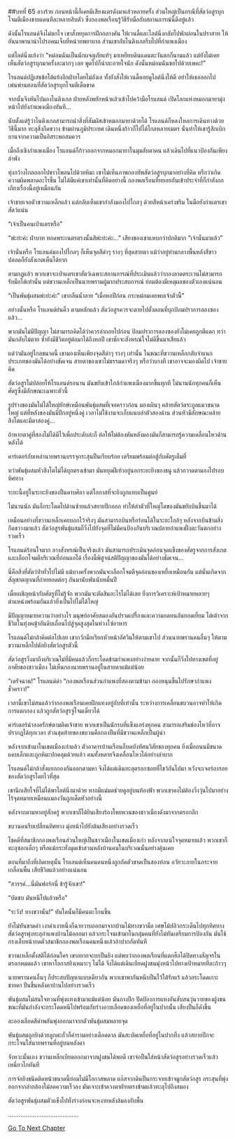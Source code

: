 ##บทที่ 65 ลางร้าย
ก่อนหน้านี้ก็เคยมีเสียงแตรดังมาแล้วหลายครั้ง ส่วนใหญ่เป็นกรณีที่สัตว์อสูรบุกโจมตีเมืองชายแดนทีละหลายสิบตัว ซึ่งกองพลเรือนรู้วิธีรับมือกับสถานการณ์นี้ดีอยู่แล้ว


ดังนั้นโรแลนด์จึงไม่ตกใจ เขาสั่งหยุดการฝึกกลางคัน ให้เวนดี้และไลต์นิ่งกลับไปพักผ่อนในปราสาท ให้อันนาพานาน่าไปรอคนเจ็บที่หน่วยพยาบาล ส่วนเขากับไนติงเกลรีบไปที่กำแพงเมือง


แต่ไลต์นิ่งแย้งว่า “หม่อมฉันเป็นนักผจญภัยแท้ๆ มาเหยียบดินแดนตะวันตกก็นานแล้ว แต่ยังไม่เคยเห็นสัตว์อสูรบุกมาครั้งละมากๆ เลย พูดไปก็น่าละอายใจนัก ดังนั้นหม่อมฉันขอไปด้วยเพคะ!”


โรแลนด์ปฏิเสธข้อโต้แย้งอีกฝ่ายโดยไม่ลังเล ทั้งยังสั่งให้เวนดี้คอยดูไลต์นิ่งให้ดี อย่าให้เธอออกไปเพ่นพ่านตอนที่สัตว์อสูรบุกโจมตีเด็ดขาด


จากนั้นจึงหันไปมองไนติงเกล ฝ่ายหลังพยักหน้าแล้วเข้าไปคว้ามือโรแลนด์ เปิดโลกแห่งหมอกมายามุ่งหน้าไปยังกำแพงเมืองทันที...


นับตั้งแต่รู้ว่าไนติงเกลสามารถนำสิ่งที่สัมผัสเข้าหมอกมายาด้วยได้ โรแลนด์ก็หลงใหลการเดินทางด้วยวิธีนี้มาก ทะลุสิ่งกีดขวาง ข้ามผ่านภูมิประเทศ เดินหนึ่งก้าวก็ไปได้ไกลหลายเมตร นั่นทำให้เขารู้สึกเบิกบานจากความเป็นอิสระพอสมควร


เมื่อถึงเชิงกำแพงเมือง โรแลนด์ก็ก้าวออกจากหมอกมายาในมุมลับตาคน แล้วเดินไปที่แนวป้องกันเพียงลำพัง


ทุ่งกว้างไกลออกไปขาวโพลนไปด้วยหิมะ เขาไม่เห็นภาพกองทัพสัตว์อสูรบุกมาอย่างที่คิด หรือว่าเกิดความผิดพลาดอะไรขึ้น ไม่ได้มีแค่เขาเท่านั้นที่คิดอย่างนี้ กองพลเรือนที่ทยอยกันเข้าประจำที่ก็กำลังถกเถียงเรื่องนี้อยู่เหมือนกัน


เจ้าชายเจอตัวขวานเหล็กแล้ว แต่กลับเห็นเขากำลังมองไปไกลๆ ด้วยสีหน้าเคร่งขรึม ในมือยังกำแตรเขาสัตว์แน่น


“เจ้าเป็นคนเป่าแตรหรือ”


“พ่ะย่ะค่ะ ฝ่าบาท ทอดพระเนตรตรงนั้นสิพ่ะย่ะค่ะ...” เสียงของเขาแหบกว่าปกติมาก “เจ้านั่นมาแล้ว”


เจ้านั่นหรือ โรแลนด์มองไปไกลๆ ก็เห็นจุดสีดำๆ รางๆ ที่สุดสายตา แม้ว่าอยู่ท่ามกลางพื้นหลังสีขาวปลอดก็ยังสังเกตเห็นได้ยาก


ตามกฎแล้ว พวกเขาจะเป่าแตรเขาสัตว์เฉพาะสถานการณ์ที่ประเมินแล้วว่ากองลาดตระเวนไม่สามารถรับมือได้เท่านั้น แต่ขวานเหล็กเป็นนายพรานผู้มากประสบการณ์ ย่อมต้องมีเหตุผลของตัวเองแน่นอน


“เป็นพันธุ์ผสมพ่ะย่ะค่ะ” เขากลืนน้ำลาย “เมื่อหกปีก่อน กระหม่อมเคยพบเจ้าตัวนี้”


อย่างนั้นหรือ โรแลนด์ย่นคิ้ว ตามหลักแล้ว สัตว์อสูรควรจะตายไปตั้งตอนที่บุกป้อมปราการลองซองแล้ว...


พวกมันไม่มีปัญญา ไม่สามารถคิดได้ว่าควรล่าถอยไปก่อน ป้อมปราการลองซองยังไม่เคยถูกตีแตก ทว่ามันกลับไม่ตาย ซ้ำยังมีชีวิตอยู่ต่อมาได้ถึงหกปี เขาชักจะสังหรณ์ใจไม่ดีขึ้นมาเสียแล้ว


แต่ว่ามันอยู่ไกลขนาดนี้ เขามองเห็นเพียงจุดสีดำๆ รางๆ เท่านั้น ในขณะที่ขวานเหล็กกลับจำแนกประเภทของมันได้อย่างชัดเจน สายตาของเขาไม่ธรรมดาจริงๆ หรือว่าบางที เขาอาจจะมองผิดไป เจ้าชายคิด


สัตว์อสูรไม่ปล่อยให้โรแลนด์รอนาน มันขยับเข้าใกล้กำแพงเมืองมากขึ้นทุกที ไม่นานนักทุกคนก็เห็นศัตรูซึ่งมีลักษณะเฉพาะตัวนี้


รูปร่างของมันไม่ได้ใหญ่ยักษ์เหมือนพันธุ์ผสมที่เจอคราวก่อน มองเผินๆ คล้ายสัตว์ตระกูลแมวขนาดใหญ่ แต่ที่หลังของมันมีปีกอยู่หนึ่งคู่ เวลาไม่ใช้งานจะเก็บแนบลำตัวสองด้าน ส่วนหัวมีลักษณะคล้ายสิงโตและมีตาสองคู่...


ถ้าหากตาคู่ที่สองไม่ได้มีไว้เพื่อประดับล่ะก็ ต่อให้ไม่ต้องหันหลังมองมันก็สามารถรู้ความเคลื่อนไหวด้านหลังได้


คาร์เตอร์กับเหล่านายพรานบรรจุกระสุนปืนเรียบร้อย เตรียมพร้อมต่อสู้กับศัตรูเต็มที่


ทว่าพันธุ์ผสมหัวสิงโตไม่ได้บุกตรงเข้ามา มันหยุดฝีเท้าอยู่นอกระยะยิงของธนู แล้วกวาดตามองไปรอบทิศทาง


ระยะนี้อยู่ในระยะยิงของปืนคาบศิลา แต่โอกาสที่จะยิงถูกแทบเป็นศูนย์


ไม่นานนัก มันก็กระโดดไปด้านซ้ายแล้วสยายปีกออก ทำให้ลำตัวที่ใหญ่โตของมันขยับบินขึ้นมาได้


เหมือนอย่างที่ขวานเหล็กเคยบอกไว้จริงๆ มันสามารถบินหรือร่อนได้ในระยะใกล้ๆ หลังจากบินข้ามสิ่งกีดขวางมาแล้ว สัตว์อสูรพันธุ์ผสมก็วิ่งไปยังจุดที่ไม่มีคนป้องกันบริเวณปลายกำแพงฝั่งตะวันตกอย่างรวดเร็ว


โรแลนด์ร้อนใจมาก ลางสังหรณ์เป็นจริงแล้ว มันสามารถประเมินจุดอ่อนจุดแข็งของศัตรูจากการสังเกต และเลือกโจมตีบริเวณที่อ่อนแอได้ เรื่องนี้พิสูจน์สติปัญญาของมันได้อย่างชัดเจน...


นี่คือสิ่งที่สัตว์ป่าทั่วไปไม่มี แม้บางครั้งพวกมันจะเลือกโจมตีจุดอ่อนของเหยื่อเหมือนกัน แต่นั่นเกิดจากสัญชาตญาณที่ถ่ายทอดต่อๆ กันมานับพันนับหมื่นปี


เมื่อเผชิญหน้ากับศัตรูที่ไม่รู้จัก พวกมันจะตัดสินอะไรไม่ได้เลย ยิ่งการวิเคราะห์เป้าหมายหลายๆ ตำแหน่งพร้อมกันแล้วยิ่งเป็นไปไม่ได้ใหญ่


มีปัญญาหมายความว่าอย่างไร มนุษย์อาศัยสมองอันปราดเปรื่องและความอดทนอันยอดเยี่ยม ไต่เต้าจากชีวิตในทุ่งหญ้าอันดิบเถื่อนไปสู่จุดสูงสุดในห่วงโซ่อาหาร


โรแลนด์ไม่กล้าคิดต่อไปเลย เขากวักมือเรียกหัวหน้าอัศวินให้ตามเขาไป ส่วนนายพรานคนอื่นๆ ให้ตามขวานเหล็กไปดักยิงสัตว์อสูรตัวนี้


สัตว์อสูรวิ่งมาถึงบริเวณไม่ที่มีคนแล้วก็กระโดดข้ามกำแพงอย่างง่ายดาย จากนั้นก็วิ่งไปทางเขตที่อยู่อาศัยของชาวเมือง ไม่เห็นกองนายพรานอยู่ในสายตาแม้แต่น้อย


“เดรัจฉาน!” โรแลนด์ด่า “กองพลเรือนส่วนกำแพงที่สองตามข้ามา กองหนุนขึ้นไปรักษากำแพงชั่วคราว!”


เวลานี้เขาไม่สนแล้วว่ากองพลเรือนเคยฝึกแทงอยู่กับที่เท่านั้น ระหว่างการเคลื่อนขบวนอาจทำให้เกิดการแตกกอง แล้วถูกสัตว์อสูรจู่โจมเดี่ยวได้


คาร์เตอร์นำองครักษ์ตามติดเจ้าชาย พวกเขาเป็นนักรบที่แข็งแกร่งทุกคน สามารถเสริมช่องโหว่ที่อาจปรากฏได้ทุกเวลา ส่วนสุดท้ายของขบวนคือกองปืนที่มีขวานเหล็กเป็นผู้นำ


หลังจากเข้ามาในเขตเมืองเก่าแล้ว ตัวอาคารบ้านเรือนก็บดบังทัศนวิสัยของทุกคน ยิ่งเมื่อถนนมีขนาดแคบเล็กและถูกหิมะปกคลุมด้วยแล้ว คนทั้งหลายจึงเคลื่อนไหวได้อย่างลำบาก


โรแลนด์ไม่กล้าสั่งแยกกองกันออกตามหา จึงได้แต่เดินทะลุตรอกซอยที่ไขว้กันไปมา หวังจะเจอร่องรอยของสัตว์อสูรโดยไวที่สุด


เขานึกเสียใจที่ไม่ได้พาไลต์นิ่งมาด้วย หากมีแม่มดช่วยดูอยู่บนท้องฟ้า พวกเขาคงไม่ต้องวิ่งวุ่นไปมาอย่างไร้จุดหมายเหมือนแมลงวันถูกเด็ดหัวอย่างนี้


หลังจากตามหาอยู่สักครู่ พวกเขาก็ได้ยินเสียงร้องโหยหวนของชาวเมืองดังมาจากตรอกลึก


ขบวนคนรีบเปลี่ยนทิศทาง มุ่งหน้าไปยังต้นเสียงอย่างรวดเร็ว


โชคดีที่สมาชิกกองพลเรือนส่วนใหญ่เป็นชาวเมืองในเขตเมืองเก่า หลังจากแน่ใจจุดหมายแล้ว พวกเขาก็ทะลุซอกเล็กๆ หรือแม้กระทั่งมุดเข้าสวนหลังบ้านคนในบริเวณนั้นอย่างคุ้นเคย


ตอนที่มาถึงที่เกิดเหตุนั้น โรแลนด์เห็นคนคนหนึ่งถูกกัดตัวขาดเป็นสองท่อน อวัยวะภายในกระจายเกลื่อนพื้น เสียชีวิตแล้วอย่างแน่นอน


“สวรรค์...นี่มันฟอร์กนี่ ข้ารู้จักเขา!”


“บัดซบ มันหนีไปแล้วหรือ”


“ระวัง! ทางขวานั่น!” ทันใดนั้นก็มีคนตะโกนขึ้น


ยังไม่ทันขาดคำ เงาดำเงาหนึ่งก็ฉายวาบออกมาจากบ้านไม้ทางขวามือ เศษไม้ปลิวกระเด็นไปทุกทิศทาง สัตว์อสูรพุ่งทะลุกำแพงบ้านไม้ออกมา แล้วกระโจนเข้ามาในกลุ่มคนที่ยังไม่ทันเตรียมการป้องกัน มันใช้กรงเล็บหน้ากดตัวสมาชิกกองพลเรือนคนหนึ่งแล้วอ้าปากกัดทันที


ขวานเหล็กตั้งสติได้ก่อนใคร เขาอยากจะยกปืนยิง แต่พบว่ากองพลเรือนที่แตกฮือได้ปิดทางสัญจรในตรอกหมดแล้ว เขาหาโอกาสยิงเหมาะๆ ไม่ได้ จึงได้แต่เดินเบียดฝูงชนมุ่งหน้าไปทางเป้าหมายทีละก้าวๆ


นายพรานคนอื่นๆ ก็ประสบปัญหาแบบเดียวกัน พวกเขาพากันหนีบปืนไว้ใต้รักแร้ แล้วกระโดดเกาะชายคา ปีนขึ้นหลังคาบ้านไปอย่างรวดเร็ว


พันธุ์ผสมไม่สนใจทวนที่พุ่งแทงเข้ามาแม้แต่น้อย มันกางปีก ปัดป้องการแทงอันสับสนวุ่นวายของฝูงชน ขณะที่มันกำลังจะกระโดดหนีไปพร้อมกับร่างอาบเลือดของเหยื่อที่อยู่ในปากนั้น เสียงปืนก็ดังขึ้น


ละอองเลือดสีดำพลันพุ่งออกมาจากตัวพันธุ์ผสมหลายจุด


พันธุ์ผสมถูกยิงด้วยลูกตะกั่วก็คำรามอย่างเดือดดาล มันสะบัดเหยื่อที่อยู่ในปากทิ้ง แล้วสยายปีกจะกระโจนใส่นายพรานที่อยู่บนหลังคา


จังหวะนั้นเอง ขวานเหล็กเบียดออกมาจากฝูงชนได้พอดี เขาจ่อปืนใส่หน้าสัตว์อสูรอย่างรวดเร็วแล้วเหนี่ยวไกทันที


การจ่อยิงชนิดติดหน้าขนาดนี้ย่อมไม่มีโอกาสพลาด แก๊สจากดินปืนกระจายเข้าจมูกสัตว์อสูร กระสุนที่พุ่งออกจากลำกล้องไม่ลดความเร็วลง มันเจาะเข้าดวงตาฝ่ายตรงข้ามแล้วทะลุไปถึงสมอง


สัตว์อสูรพันธุ์ผสมตัวแข็งไปทั่งร่างก่อนจะหงายหลังล้มลงกับพื้น


........................................


[Go To Next Chapter]( ./66.md)